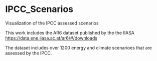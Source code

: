 # IPCC_Scenarios
Visualization of the IPCC assessed scenarios 

This work includes the AR6 dataset published by the the IIASA
https://data.ene.iiasa.ac.at/ar6/#/downloads

The dataset includes over 1200 energy and climate scenarioes that are assessed by the IPCC.
